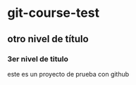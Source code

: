 # git-course-test
## otro nivel de título
### 3er nivel de titulo
este es un proyecto de prueba con github
